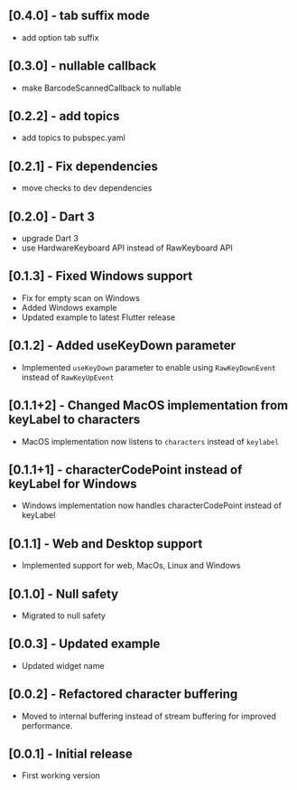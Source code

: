 ## [0.4.0] - tab suffix mode

- add option tab suffix

## [0.3.0] - nullable callback

- make BarcodeScannedCallback to nullable

## [0.2.2] - add topics

- add topics to pubspec.yaml

## [0.2.1] - Fix dependencies

- move checks to dev dependencies

## [0.2.0] - Dart 3

- upgrade Dart 3
- use HardwareKeyboard API instead of RawKeyboard API

## [0.1.3] - Fixed Windows support

- Fix for empty scan on Windows
- Added Windows example
- Updated example to latest Flutter release

## [0.1.2] - Added useKeyDown parameter

- Implemented `useKeyDown` parameter to enable using `RawKeyDownEvent` instead of `RawKeyUpEvent`

## [0.1.1+2] - Changed MacOS implementation from keyLabel to characters

- MacOS implementation now listens to `characters` instead of `keylabel`

## [0.1.1+1] - characterCodePoint instead of keyLabel for Windows

- Windows implementation now handles characterCodePoint instead of keyLabel

## [0.1.1] - Web and Desktop support

- Implemented support for web, MacOs, Linux and Windows

## [0.1.0] - Null safety

- Migrated to null safety

## [0.0.3] - Updated example

- Updated widget name

## [0.0.2] - Refactored character buffering

- Moved to internal buffering instead of stream buffering for improved performance.

## [0.0.1] - Initial release

- First working version
